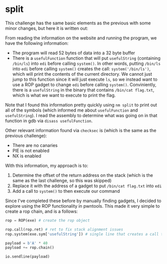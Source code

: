 # split

This challenge has the same basic elements as the previous with some minor changes, but here it is written out:

From reading the information on the website and running the program, we have the following information:
- The program will read 52 bytes of data into a 32 byte buffer
- There is a `usefulFunction` function that will put `usefulString` (containing `/bin/ls`) into `edi` before calling `system()`. In other words, putting `/bin/ls` into `edi` before calling `system()` creates the call: `system('/bin/ls')`, which will print the contents of the current directory. We cannot just jump to this function since it will just execute `ls`, so we instead want to use a ROP gadget to change `edi` before calling `system()`. Conviniently, there is a `usefulString` in the binary that contains `/bin/cat flag.txt`, which is what we want to execute to print the flag.

Note that I found this information pretty quickly using `nm split` to print out all of the symbols (which informed me about `usefulFunction` and `usefulString`). I read the assembly to determine what was going on in that function in gdb via `disass usefulFunction`.

Other relevant information found via `checksec` is (which is the same as the previous challenge):
- There are no canaries
- PIE is not enabled
- NX is enabled

With this information, my approach is to:
1. Determine the offset of the return address on the stack (which is the same as the last challenge, so this was skipped)
2. Replace it with the address of a gadget to put `/bin/cat flag.txt` into `edi`
3. Add a call to `system()` to then execute our command

Since I've completed these before by manually finding gadgets, I decided to explore using the ROP functionality in pwntools. This made it very simple to create a rop chain, and is a follows:

```python
rop = ROP(exe) # create the rop object

rop.call(rop.ret) # ret to fix stack alignment issues
rop.system(exe.sym['usefulString']) # single line that creates a call to system and puts /bin/cat flag.txt into edi

payload = b'A' * 40
payload += rop.chain()

io.sendline(payload)
```
